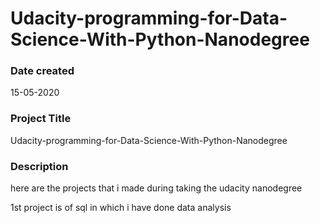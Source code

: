 # Udacity-programming-for-Data-Science-With-Python-Nanodegree

### Date created
15-05-2020

### Project Title
Udacity-programming-for-Data-Science-With-Python-Nanodegree

### Description
here are the projects that i made during taking the udacity nanodegree


1st project is of sql in which i have done data analysis




